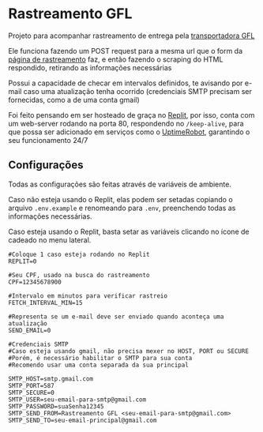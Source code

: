 # Rastreamento GFL

Projeto para acompanhar rastreamento de entrega pela [transportadora GFL](http://www.gflogistica.com.br/)

Ele funciona fazendo um POST request para a mesma url que o form da [página de rastreamento](http://gfl.sinclog.com.br/Rastreamentos/Rastreamento) faz, e então fazendo o scraping do HTML respondido, retirando as informações necessárias

Possui a capacidade de checar em intervalos definidos, te avisando por e-mail caso uma atualização tenha ocorrido (credenciais SMTP precisam ser fornecidas, como a de uma conta gmail)

Foi feito pensando em ser hosteado de graça no [Replit](https://repl.it), por isso, conta com um web-server rodando na porta 80, respondendo no `/keep-alive`, para que possa ser adicionado em serviços como o [UptimeRobot](https://uptimerobot.com/), garantindo o seu funcionamento 24/7

## Configurações

Todas as configurações são feitas através de variáveis de ambiente.

Caso não esteja usando o Replit, elas podem ser setadas copiando o arquivo `.env.example` e renomeando para `.env`, preenchendo todas as informações necessárias.

Caso esteja usando o Replit, basta setar as variáveis clicando no ícone de cadeado no menu lateral.

```env
#Coloque 1 caso esteja rodando no Replit
REPLIT=0

#Seu CPF, usado na busca do rastreamento
CPF=12345678900

#Intervalo em minutos para verificar rastreio
FETCH_INTERVAL_MIN=15

#Representa se um e-mail deve ser enviado quando aconteça uma atualização
SEND_EMAIL=0

#Credenciais SMTP
#Caso esteja usando gmail, não precisa mexer no HOST, PORT ou SECURE
#Porém, é necessário habilitar o SMTP para sua conta
#Recomendo usar uma conta separada da sua principal

SMTP_HOST=smtp.gmail.com
SMTP_PORT=587
SMTP_SECURE=0
SMTP_USER=seu-email-para-smtp@gmail.com
SMTP_PASSWORD=suaSenha12345
SMTP_SEND_FROM=Rastreamento GFL <seu-email-para-smtp@gmail.com>
SMTP_SEND_TO=seu-email-principal@gmail.com
```
